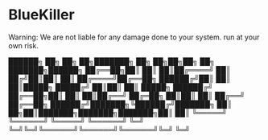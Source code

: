 # BlueKiller
Warning: We are not liable for any damage done to your system. run at your own risk.

██████╗ ██╗     ██╗   ██╗███████╗    ██╗  ██╗██╗██╗     ██╗     ███████╗██████╗ 
██╔══██╗██║     ██║   ██║██╔════╝    ██║ ██╔╝██║██║     ██║     ██╔════╝██╔══██╗
██████╔╝██║     ██║   ██║█████╗      █████╔╝ ██║██║     ██║     █████╗  ██████╔╝
██╔══██╗██║     ██║   ██║██╔══╝      ██╔═██╗ ██║██║     ██║     ██╔══╝  ██╔══██╗
██████╔╝███████╗╚██████╔╝███████╗    ██║  ██╗██║███████╗███████╗███████╗██║  ██║
╚═════╝ ╚══════╝ ╚═════╝ ╚══════╝    ╚═╝  ╚═╝╚═╝╚══════╝╚══════╝╚══════╝╚═╝  ╚═╝
